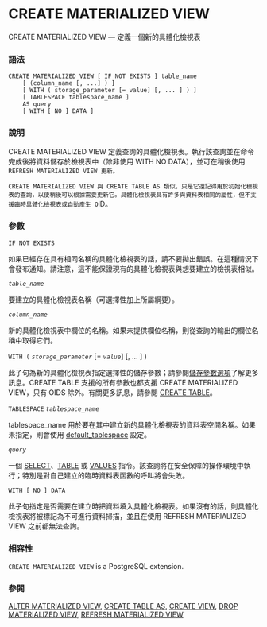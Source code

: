 # CREATE MATERIALIZED VIEW

CREATE MATERIALIZED VIEW — 定義一個新的具體化檢視表

### 語法

```text
CREATE MATERIALIZED VIEW [ IF NOT EXISTS ] table_name
    [ (column_name [, ...] ) ]
    [ WITH ( storage_parameter [= value] [, ... ] ) ]
    [ TABLESPACE tablespace_name ]
    AS query
    [ WITH [ NO ] DATA ]
```

### 說明

CREATE MATERIALIZED VIEW 定義查詢的具體化檢視表。執行該查詢並在命令完成後將資料儲存於檢視表中（除非使用 WITH NO DATA），並可在稍後使用 `REFRESH MATERIALIZED VIEW 更新。`

`CREATE MATERIALIZED VIEW 與 CREATE TABLE AS 類似，只是它還記得用於初始化檢視表的查詢，以便稍後可以根據需要更新它。具體化檢視表具有許多與資料表相同的屬性，但不支援臨時具體化檢視表或自動產生 O`ID。

### 參數

`IF NOT EXISTS`

如果已經存在具有相同名稱的具體化檢視表的話，請不要拋出錯誤。在這種情況下會發布通知。請注意，這不能保證現有的具體化檢視表與想要建立的檢視表相似。

_`table_name`_

要建立的具體化檢視表名稱（可選擇性加上所屬綱要）。

_`column_name`_

新的具體化檢視表中欄位的名稱。如果未提供欄位名稱，則從查詢的輸出的欄位名稱中取得它們。

`WITH (` _`storage_parameter`_ \[= _`value`_\] \[, ... \] \)

此子句為新的具體化檢視表指定選擇性的儲存參數；請參閱[儲存參數選項](create-table.md#storage-parameters)了解更多訊息。CREATE TABLE 支援的所有參數也都支援 CREATE MATERIALIZED VIEW，只有 OIDS 除外。有關更多訊息，請參閱 [CREATE TABLE](create-table.md)。

`TABLESPACE` _`tablespace_name`_

tablespace\_name 用於要在其中建立新的具體化檢視表的資料表空間名稱。如果未指定，則會使用 [default\_tablespace](../../iii.-xi-tong-guan-li/19.-fu-wu-zu-tai-she-ding/19.11.-yong-hu-duan-lian-xian-yu-she-can-shu.md#19-11-1-cha-ju-de-hang) 設定。

_`query`_

一個 [SELECT](select.md)、[TABLE](select.md#table-command) 或 [VALUES](values.md) 指令。該查詢將在安全保障的操作環境中執行；特別是對自己建立的臨時資料表函數的呼叫將會失敗。

`WITH [ NO ] DATA`

此子句指定是否需要在建立時把資料填入具體化檢視表。如果沒有的話，則具體化檢視表將被標記為不可進行資料掃描，並且在使用 REFRESH MATERIALIZED VIEW 之前都無法查詢。

### 相容性

`CREATE MATERIALIZED VIEW` is a PostgreSQL extension.

### 參閱

[ALTER MATERIALIZED VIEW](alter-materialized-view.md), [CREATE TABLE AS](create-table-as.md), [CREATE VIEW](create-view.md), [DROP MATERIALIZED VIEW](drop-materialized-view.md), [REFRESH MATERIALIZED VIEW](refresh-materialized-view.md)

